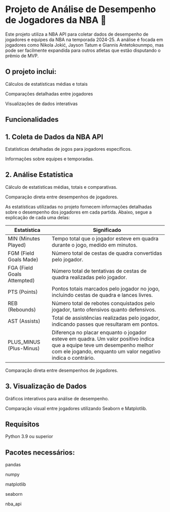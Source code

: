 # Projeto de Análise de Desempenho de Jogadores da NBA 🏀



Este projeto utiliza a NBA API para coletar dados de desempenho de jogadores e equipes da NBA na temporada 2024-25. A análise é focada em jogadores como Nikola Jokić, Jayson Tatum e Giannis Antetokounmpo, mas pode ser facilmente expandida para outros atletas que estão disputando o prêmio de MVP. 

## O projeto inclui:

Cálculos de estatísticas médias e totais

Comparações detalhadas entre jogadores

Visualizações de dados interativas



## Funcionalidades
## 1. Coleta de Dados da NBA API
Estatísticas detalhadas de jogos para jogadores específicos.

Informações sobre equipes e temporadas.
## 2. Análise Estatística
Cálculo de estatísticas médias, totais e comparativas.

Comparação direta entre desempenhos de jogadores.

As estatísticas utilizadas no projeto fornecem informações detalhadas sobre o desempenho dos jogadores em cada partida. Abaixo, segue a explicação de cada uma delas:

| Estatística              | Significado                                                                                                                                                                              |
|----------------------------|------------------------------------------------------------------------------------------------------------------------------------------------------------------------------------------|
| MIN (Minutes Played)       | Tempo total que o jogador esteve em quadra durante o jogo, medido em minutos.                                                                                                            |
| FGM (Field Goals Made)     | Número total de cestas de quadra convertidas pelo jogador.                                                                                                                               |
| FGA (Field Goals Attempted) | Número total de tentativas de cestas de quadra realizadas pelo jogador.                                                                                                                  |
| PTS (Points)               | Pontos totais marcados pelo jogador no jogo, incluindo cestas de quadra e lances livres.                                                                                                 |
| REB (Rebounds)             | Número total de rebotes conquistados pelo jogador, tanto ofensivos quanto defensivos.                                                                                                    |
| AST (Assists)              | Total de assistências realizadas pelo jogador, indicando passes que resultaram em pontos.                                                                                                |
| PLUS_MINUS (Plus-Minus)    | Diferença no placar enquanto o jogador esteve em quadra. Um valor positivo indica que a equipe teve um desempenho melhor com ele jogando, enquanto um valor negativo indica o contrário. |

Comparação direta entre desempenhos de jogadores.
## 3. Visualização de Dados
Gráficos interativos para análise de desempenho.

Comparação visual entre jogadores utilizando Seaborn e Matplotlib.
## Requisitos

Python 3.9 ou superior

## Pacotes necessários:
pandas

numpy

matplotlib

seaborn

nba_api

